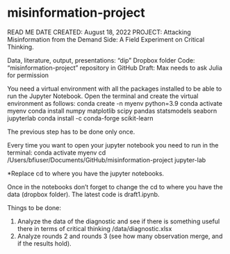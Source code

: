 # misinformation-project
READ ME
DATE CREATED: August 18, 2022
PROJECT: Attacking Misinformation from the Demand Side: A Field Experiment on Critical Thinking. 

Data, literature, output, presentations: “dip” Dropbox folder 
Code: “misinformation-project” repository in GitHub
Draft: Max needs to ask Julia for permission 

You need a virtual environment with all the packages installed to be able to run the Jupyter Notebook. Open the terminal and create the virtual environment as follows: 
conda create -n myenv python=3.9 
conda activate myenv
conda install numpy matplotlib scipy pandas statsmodels seaborn jupyterlab
conda install -c conda-forge scikit-learn 

The previous step has to be done only once. 

Every time you want to open your jupyter notebook  you need to run in the terminal: 
conda activate myenv
cd /Users/bfiuser/Documents/GitHub/misinformation-project
jupyter-lab

*Replace cd to where you have the jupyter notebooks. 

Once in the notebooks don’t forget to change the cd to where you have the data (dropbox folder). The latest code is draft1.ipynb. 

Things to be done: 
1. Analyze the data of the diagnostic and see if there is something useful there in terms of critical thinking /data/diagnostic.xlsx 
2. Analyze rounds 2 and rounds 3 (see how many observation merge, and if the results hold). 

